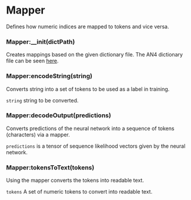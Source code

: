 # Mapper

Defines how numeric indices are mapped to tokens and vice versa.

### Mapper:__init(dictPath)

Creates mappings based on the given dictionary file. The AN4 dictionary file can be seen [here](https://github.com/SeanNaren/CTCSpeechRecognition/dictionary).

### Mapper:encodeString(string)

Converts string into a set of tokens to be used as a label in training.

`string` string to be converted.

### Mapper:decodeOutput(predictions)

Converts predictions of the neural network into a sequence of tokens (characters) via a mapper.

`predictions` is a tensor of sequence likelihood vectors given by the neural network.

### Mapper:tokensToText(tokens)

Using the mapper converts the tokens into readable text.

`tokens` A set of numeric tokens to convert into readable text.